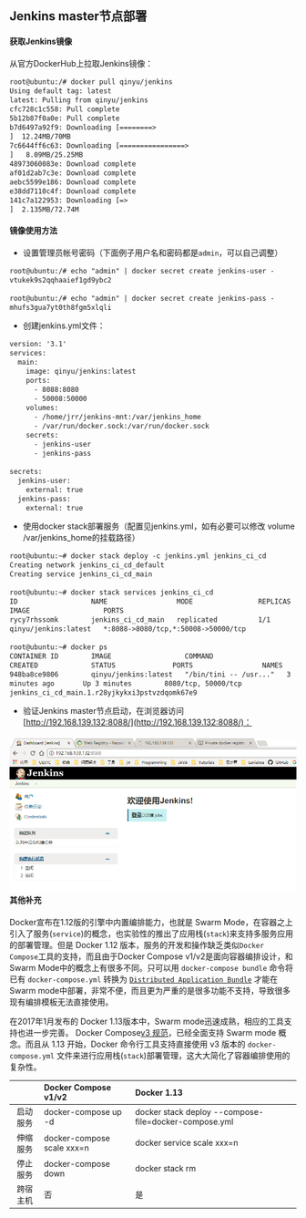 ## Jenkins master节点部署

#### 获取Jenkins镜像

从官方DockerHub上拉取Jenkins镜像：

```
root@ubuntu:/# docker pull qinyu/jenkins
Using default tag: latest
latest: Pulling from qinyu/jenkins
cfc728c1c558: Pull complete 
5b12b87f0a0e: Pull complete 
b7d6497a92f9: Downloading [========>                                          ]  12.24MB/70MB
7c6644ff6c63: Downloading [================>                                  ]   8.09MB/25.25MB
48973060083e: Download complete 
af01d2ab7c3e: Download complete 
aebc5599e186: Download complete 
e38dd7110c4f: Download complete 
141c7a122953: Downloading [=>                                                 ]  2.135MB/72.74M
```

#### **镜像使用方法**

* 设置管理员帐号密码（下面例子用户名和密码都是`admin`，可以自己调整）

```
root@ubuntu:/# echo "admin" | docker secret create jenkins-user -
vtukek9s2qqhaaief1gd9ybc2

root@ubuntu:/# echo "admin" | docker secret create jenkins-pass -
mhufs3gua7yt0th8fgm5xlqli
```

* 创建jenkins.yml文件：

```
version: '3.1'
services:
  main:
    image: qinyu/jenkins:latest
    ports:
      - 8088:8080
      - 50008:50000
    volumes:
      - /home/jrr/jenkins-mnt:/var/jenkins_home
      - /var/run/docker.sock:/var/run/docker.sock
    secrets:
      - jenkins-user
      - jenkins-pass

secrets:
  jenkins-user:
    external: true
  jenkins-pass:
    external: true
```

* 使用docker stack部署服务（配置见jenkins.yml，如有必要可以修改 volume /var/jenkins\_home的挂载路径）

```
root@ubuntu:~# docker stack deploy -c jenkins.yml jenkins_ci_cd
Creating network jenkins_ci_cd_default
Creating service jenkins_ci_cd_main

root@ubuntu:~# docker stack services jenkins_ci_cd
ID                  NAME                 MODE                REPLICAS            IMAGE                  PORTS
rycy7rhssomk        jenkins_ci_cd_main   replicated          1/1                 qinyu/jenkins:latest   *:8088->8080/tcp,*:50008->50000/tcp

root@ubuntu:~# docker ps
CONTAINER ID        IMAGE                  COMMAND                  CREATED             STATUS              PORTS                 NAMES
948ba8ce9806        qinyu/jenkins:latest   "/bin/tini -- /usr..."   3 minutes ago       Up 3 minutes        8080/tcp, 50000/tcp   jenkins_ci_cd_main.1.r28yjkykxi3pstvzdqomk67e9
```

* 验证Jenkins master节点启动，在浏览器访问 [http://192.168.139.132:8088/](http://192.168.139.132:8088/)：

#### ![](/assets/import4.png)其他补充

Docker宣布在1.12版的引擎中内置编排能力，也就是 Swarm Mode，在容器之上引入了服务\(`service`\)的概念，也实验性的推出了应用栈\(`stack`\)来支持多服务应用的部署管理。但是 Docker 1.12 版本，服务的开发和操作缺乏类似`Docker Compose`工具的支持，而且由于Docker Compose v1/v2是面向容器编排设计，和Swarm Mode中的概念上有很多不同。只可以用 `docker-compose bundle` 命令将已有 `docker-compose.yml` 转换为 [`Distributed Application Bundle`](https://docs.docker.com/compose/bundles/) 才能在Swarm mode中部署，非常不便，而且更为严重的是很多功能不支持，导致很多现有编排模板无法直接使用。

在2017年1月发布的 Docker 1.13版本中，Swarm mode迅速成熟，相应的工具支持也进一步完善。 Docker Compose[v3 规范](https://docs.docker.com/compose/compose-file/)，已经全面支持 Swarm mode 概念。而且从 1.13 开始，Docker 命令行工具支持直接使用 v3 版本的 `docker-compose.yml` 文件来进行应用栈\(`stack`\)部署管理，这大大简化了容器编排使用的复杂性。

|  | Docker Compose v1/v2 | Docker 1.13 |
| :---: | :--- | :--- |
| 启动服务 | docker-compose up -d | docker stack deploy --compose-file=docker-compose.yml |
| 伸缩服务 | docker-compose scale xxx=n | docker service scale xxx=n |
| 停止服务 | docker-compose down | docker stack rm |
| 跨宿主机 | 否 | 是 |



